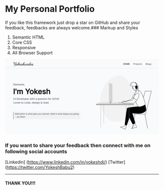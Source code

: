 # My Personal Portfolio



If you like this framework just drop a star on GitHub and share your feedback, feedbacks are always welcome.### Markup and Styles

1. Semantic HTML
2. Core CSS
3. Responsive
4. All Browser Support

![portfolio](dist/images/poster.png)

### If you want to share your feedback then connect with me on following social accounts

[Linkedin] (https://www.linkedin.com/in/yokeshdj/)
[Twitter] (https://twitter.com/YokeshBabu2)

----

#### THANK YOU!!!